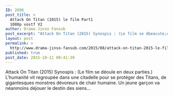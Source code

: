 ```yaml
---
ID: 2696
post_title: >
  Attack On Titan (2015) le film Part1
  1080p vostf V2
author: Drama Jinso Fansub
post_excerpt: "Attack On Titan (2015) Synospis : (Le film se d&eacute;oule en deux parties.) L'humanit&eacute; vit regroup&eacute;e dans une citadelle pour se prot&eacute;ger des Titans, de gigantesques monstres d&eacute;voreurs de chair humaine. Un jeune gar&ccedil;on va n&eacute;anmoins d&eacute;jouer le destin des siens..."
layout: post
permalink: >
  http://www.drama-jinso-fansub.com/2015/08/attack-on-titan-2015-le-film-part1-vostf.html
published: true
post_date: 2015-10-11 00:41:39
---
```

Attack On Titan (2015) Synospis : (Le film se déoule en deux parties.) L'humanité vit regroupée dans une citadelle pour se protéger des Titans, de gigantesques monstres dévoreurs de chair humaine. Un jeune garçon va néanmoins déjouer le destin des siens...